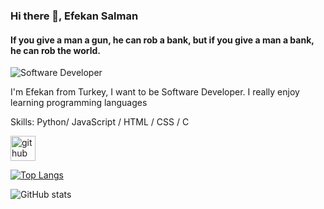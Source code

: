 ### Hi there 👋, Efekan Salman
#### If you give a man a gun, he can rob a bank, but if you give a man a bank, he can rob the world.
![Software Developer](https://i.pinimg.com/originals/d1/99/85/d19985b7a77bd7824730536b2d2f57bd.jpg)

I'm Efekan from Turkey, I want to be Software Developer. I really enjoy learning programming languages 

Skills: Python/ JavaScript / HTML / CSS / C



[<img src='https://cdn.jsdelivr.net/npm/simple-icons@3.0.1/icons/github.svg' alt='github' height='40'>](https://github.com/EfekanSalman) 


[![Top Langs](https://github-readme-stats.vercel.app/api/top-langs/?username=EfekanSalman)](https://github.com/anuraghazra/github-readme-stats)

![GitHub stats](https://github-readme-stats.vercel.app/api?username=EfekanSalman&show_icons=true)  



